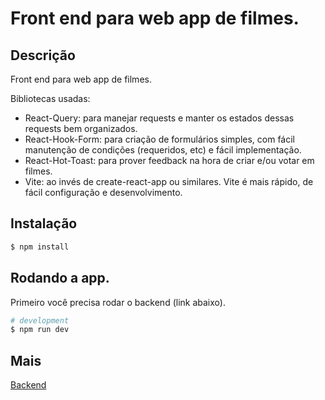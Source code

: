 # Front end para web app de filmes.

## Descrição

Front end para web app de filmes.

Bibliotecas usadas:

- React-Query: para manejar requests e manter os estados dessas requests bem organizados.
- React-Hook-Form: para criação de formulários simples, com fácil manutenção de condições (requeridos, etc) e fácil implementação.
- React-Hot-Toast: para prover feedback na hora de criar e/ou votar em filmes.
- Vite: ao invés de create-react-app ou similares. Vite é mais rápido, de fácil configuração e desenvolvimento.

## Instalação

```bash
$ npm install
```

## Rodando a app.

Primeiro você precisa rodar o backend (link abaixo).

```bash
# development
$ npm run dev
```

## Mais

[Backend](https://github.com/maora96/movies-backend)
